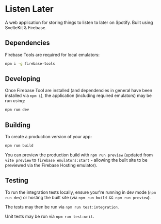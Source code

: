 # Listen Later

A web application for storing things to listen to later on Spotify. Built using SvelteKit & Firebase.

## Dependencies

Firebase Tools are required for local emulators:

```bash
npm i -g firebase-tools
```

## Developing

Once Firebase Tool are installed (and dependencies in general have been installed via `npm i`), the application (including required emulators) may be run using:

```bash
npm run dev
```

## Building

To create a production version of your app:

```bash
npm run build
```

You can preview the production build with `npm run preview` (updated from `vite preview` to `firebase emulators:start` - allowing the built site to be previewed via the Firebase Hosting emulator).

## Testing

To run the integration tests locally, ensure your're running in dev mode (`npm run dev`) or hosting the built site (via `npm run build && npm run preview`).

The tests may then be run via `npm run test:integration`.

Unit tests may be run via `npm run test:unit`.
